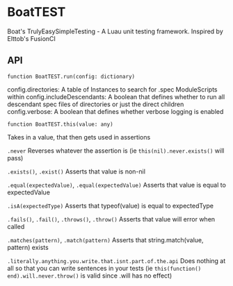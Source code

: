 # BoatTEST

Boat's TrulyEasySimpleTesting - A Luau unit testing framework. Inspired by Elttob's FusionCI

## API

`function BoatTEST.run(config: dictionary)`

config.directories: A table of Instances to search for .spec ModuleScripts within
config.includeDescendants: A boolean that defines whether to run all descendant spec files of directories or just the direct children
config.verbose: A boolean that defines whether verbose logging is enabled

`function BoatTEST.this(value: any)`

Takes in a value, that then gets used in assertions

`.never`
Reverses whatever the assertion is (ie `this(nil).never.exists()` will pass)

`.exists()`, `.exist()`
Asserts that value is non-nil

`.equal(expectedValue)`, `.equal(expectedValue)`
Asserts that value is equal to expectedValue

`.isA(expectedType)`
Asserts that typeof(value) is equal to expectedType

`.fails()`, `.fail()`, `.throws()`, `.throw()`
Asserts that value will error when called

`.matches(pattern)`, `.match(pattern)`
Asserts that string.match(value, pattern) exists

`.literally.anything.you.write.that.isnt.part.of.the.api`
Does nothing at all so that you can write sentences in your tests (ie `this(function() end).will.never.throw()` is valid since .will has no effect)

